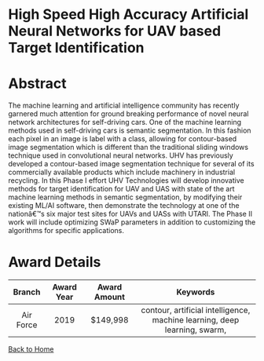 
High Speed High Accuracy Artificial Neural Networks for UAV based Target Identification
=======================================================================================

# Abstract


The machine learning and artificial intelligence community has recently garnered much attention for ground breaking performance of novel neural network architectures for self-driving cars. One of the machine learning methods used in self-driving cars is semantic segmentation. In this fashion each pixel in an image is label with a class, allowing for contour-based image segmentation which is different than the traditional sliding windows technique used in convolutional neural networks. UHV has previously developed a contour-based image segmentation technique for several of its commercially available products which include machinery in industrial recycling. In this Phase I effort UHV Technologies will develop innovative methods for target identification for UAV and UAS with state of the art machine learning methods in semantic segmentation, by modifying their existing ML/AI software, then demonstrate the technology at one of the nationâ€™s six major test sites for UAVs and UASs with UTARI. The Phase II work will include optimizing SWaP parameters in addition to customizing the algorithms for specific applications.  

# Award Details

|Branch|Award Year|Award Amount|Keywords|
| :---: | :---: | :---: | :---: |
|Air Force|2019|$149,998|contour, artificial intelligence, machine learning, deep learning, swarm, |
  
  


[Back to Home](https://github.com/chrischow/dod_sbir_awards#1469)